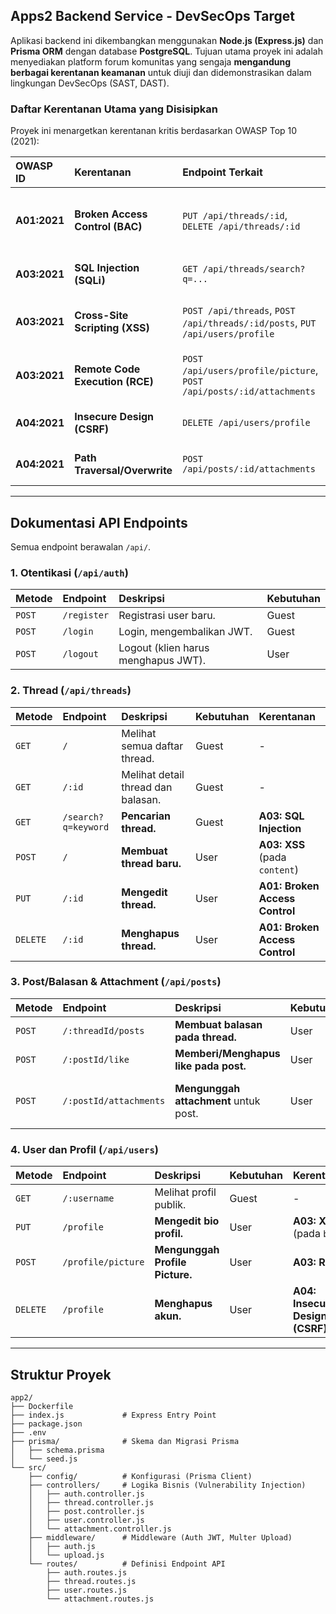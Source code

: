 ## Apps2 Backend Service - DevSecOps Target

Aplikasi backend ini dikembangkan menggunakan **Node.js (Express.js)** dan **Prisma ORM** dengan database **PostgreSQL**. Tujuan utama proyek ini adalah menyediakan platform forum komunitas yang sengaja **mengandung berbagai kerentanan keamanan** untuk diuji dan didemonstrasikan dalam lingkungan DevSecOps (SAST, DAST).

### Daftar Kerentanan Utama yang Disisipkan

Proyek ini menargetkan kerentanan kritis berdasarkan OWASP Top 10 (2021):

| OWASP ID | Kerentanan | Endpoint Terkait | Mekanisme |
| :--- | :--- | :--- | :--- |
| **A01:2021** | **Broken Access Control (BAC)** | `PUT /api/threads/:id`, `DELETE /api/threads/:id` | User dapat memodifikasi/menghapus thread milik user lain karena tidak ada pengecekan kepemilikan. |
| **A03:2021** | **SQL Injection (SQLi)** | `GET /api/threads/search?q=...` | Input pengguna digabungkan langsung ke query SQL mentah. |
| **A03:2021** | **Cross-Site Scripting (XSS)** | `POST /api/threads`, `POST /api/threads/:id/posts`, `PUT /api/users/profile` | Konten (`title`, `content`, `bio`) disimpan tanpa sanitasi HTML/script yang memadai. |
| **A03:2021** | **Remote Code Execution (RCE)** | `POST /api/users/profile/picture`, `POST /api/posts/:id/attachments` | Validasi tipe file/ekstensi tidak dilakukan secara ketat, memungkinkan upload file berbahaya. |
| **A04:2021** | **Insecure Design (CSRF)** | `DELETE /api/users/profile` | Endpoint DELETE kritis tidak dilindungi oleh token Anti-CSRF. |
| **A04:2021** | **Path Traversal/Overwrite** | `POST /api/posts/:id/attachments` | Kurangnya sanitasi path dan nama file saat penyimpanan file. |


---

## Dokumentasi API Endpoints

Semua endpoint berawalan `/api/`.

### 1. Otentikasi (`/api/auth`)

| Metode | Endpoint | Deskripsi | Kebutuhan |
| :--- | :--- | :--- | :--- |
| `POST` | `/register` | Registrasi user baru. | Guest |
| `POST` | `/login` | Login, mengembalikan JWT. | Guest |
| `POST` | `/logout` | Logout (klien harus menghapus JWT). | User |

### 2. Thread (`/api/threads`)

| Metode | Endpoint | Deskripsi | Kebutuhan | Kerentanan |
| :--- | :--- | :--- | :--- | :--- |
| `GET` | `/` | Melihat semua daftar thread. | Guest | - |
| `GET` | `/:id` | Melihat detail thread dan balasan. | Guest | - |
| `GET` | `/search?q=keyword` | **Pencarian thread.** | Guest | **A03: SQL Injection** |
| `POST` | `/` | **Membuat thread baru.** | User | **A03: XSS** (pada `content`) |
| `PUT` | `/:id` | **Mengedit thread.** | User | **A01: Broken Access Control** |
| `DELETE` | `/:id` | **Menghapus thread.** | User | **A01: Broken Access Control** |

### 3. Post/Balasan & Attachment (`/api/posts`)

| Metode | Endpoint | Deskripsi | Kebutuhan | Kerentanan |
| :--- | :--- | :--- | :--- | :--- |
| `POST` | `/:threadId/posts` | **Membuat balasan pada thread.** | User | **A03: XSS** (pada `content`) |
| `POST` | `/:postId/like` | **Memberi/Menghapus like pada post.** | User | - |
| `POST` | `/:postId/attachments` | **Mengunggah attachment** untuk post. | User | **A03: RCE**, **A04: Path Traversal/XSS Metadata** |

### 4. User dan Profil (`/api/users`)

| Metode | Endpoint | Deskripsi | Kebutuhan | Kerentanan |
| :--- | :--- | :--- | :--- | :--- |
| `GET` | `/:username` | Melihat profil publik. | Guest | - |
| `PUT` | `/profile` | **Mengedit bio profil.** | User | **A03: XSS** (pada `bio`) |
| `POST` | `/profile/picture` | **Mengunggah Profile Picture.** | User | **A03: RCE** |
| `DELETE` | `/profile` | **Menghapus akun.** | User | **A04: Insecure Design (CSRF)** |

---

## Struktur Proyek

```
app2/
├── Dockerfile
├── index.js             # Express Entry Point
├── package.json
├── .env
├── prisma/              # Skema dan Migrasi Prisma
│   ├── schema.prisma
│   └── seed.js
└── src/
    ├── config/          # Konfigurasi (Prisma Client)
    ├── controllers/     # Logika Bisnis (Vulnerability Injection)
    │   ├── auth.controller.js
    │   ├── thread.controller.js
    │   ├── post.controller.js
    │   ├── user.controller.js
    │   └── attachment.controller.js
    ├── middleware/      # Middleware (Auth JWT, Multer Upload)
    │   ├── auth.js
    │   └── upload.js
    └── routes/          # Definisi Endpoint API
        ├── auth.routes.js
        ├── thread.routes.js
        ├── user.routes.js
        └── attachment.routes.js
```